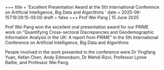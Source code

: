 +++
title = 'Excellent Presentation Award at the 5th International Conference on Artificial Intelligence, Big Data and Algorithms '
date = 2025-06-15T19:29:15-05:00
draft = false
+++
Prof Wei Pang | 15 June 2025

Prof Wei Pang won the excellent oral presentation award for our PRIME work on “Quantifying Cross-sectoral Discrepancies and Geodemographic Information Analysis in the UK: A report from PRIME” in the 5th International Conference on Artificial Intelligence, Big Data and Algorithms

People involved in the work presented in the conference were Dr Yingfang Yuan, Kefan Chen, Andy Edmondson, Dr Mehdi Rizvi, Professor Lynne Baillie, and Professor Wei Pang. 
 



